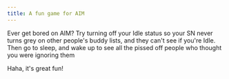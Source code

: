 ```yaml
---
title: A fun game for AIM
---
```


Ever get bored on AIM? Try turning off your Idle status so your SN never turns
grey on other people's buddy lists, and they can't see if you're Idle. Then go
to sleep, and wake up to see all the pissed off people who thought you were
ignoring them

Haha, it's great fun!
